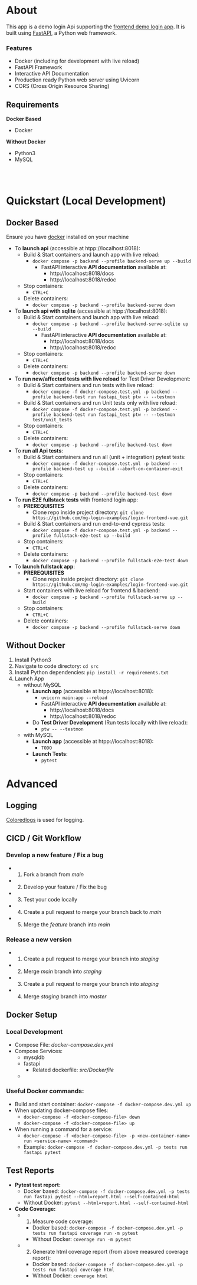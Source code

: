
# About
This app is a demo login Api supporting the [frontend demo login app](https://github.com/mg-login-examples/login-frontend-vue). It is built using [FastAPI](https://fastapi.tiangolo.com/), a Python web framework.

### Features
- Docker (including for development with live reload)
- FastAPI Framework
- Interactive API Documentation
- Production ready Python web server using Uvicorn
- CORS (Cross Origin Resource Sharing)


## Requirements
**Docker Based**
- Docker

**Without Docker**
- Python3
- MySQL


<br/><br/> 

# Quickstart (Local Development)
## Docker Based
Ensure you have [docker](https://docs.docker.com/engine/install/) installed on your machine

- To **launch api** (accessible at htpp://localhost:8018): 
    - Build & Start containers and launch app with live reload:
        - ```docker compose -p backend --profile backend-serve up --build```
            - FastAPI interactive **API documentation** available at:
                - http://localhost:8018/docs
                - http://localhost:8018/redoc
    - Stop containers:
        - ```CTRL+C```
    - Delete containers:
        - ```docker compose -p backend --profile backend-serve down```
- To **launch api with sqlite** (accessible at htpp://localhost:8018): 
    - Build & Start containers and launch app with live reload:
        - ```docker compose -p backend --profile backend-serve-sqlite up --build```
            - FastAPI interactive **API documentation** available at:
                - http://localhost:8018/docs
                - http://localhost:8018/redoc
    - Stop containers:
        - ```CTRL+C```
    - Delete containers:
        - ```docker compose -p backend --profile backend-serve down```
- To **run new/affected tests with live reload** for Test Driver Development:
    - Build & Start containers and run tests with live reload: 
        - ```docker compose -f docker-compose.test.yml -p backend --profile backend-test run fastapi_test ptw -- --testmon```
    - Build & Start containers and run Unit tests only with live reload: 
        - ```docker compose -f docker-compose.test.yml -p backend --profile backend-test run fastapi_test ptw -- --testmon test/unit_tests```
    - Stop containers:
        - ```CTRL+C```
    - Delete containers:
        - ```docker compose -p backend --profile backend-test down```
- To **run all Api tests**:
    - Build & Start containers and run all (unit + integration) pytest tests:
        - ```docker compose -f docker-compose.test.yml -p backend --profile backend-test up --build --abort-on-container-exit```
    - Stop containers:
        - ```CTRL+C```
    - Delete containers:
        - ```docker compose -p backend --profile backend-test down```
- To **run E2E fullstack tests** with frontend login app:
    - **PREREQUISITES**
        - Clone repo inside project directory: ```git clone https://github.com/mg-login-examples/login-frontend-vue.git```
    - Build & Start containers and run end-to-end cypress tests:
        - ```docker compose -f docker-compose.test.yml -p backend --profile fullstack-e2e-test up --build```
    - Stop containers:
        - ```CTRL+C```
    - Delete containers:
        - ```docker compose -p backend --profile fullstack-e2e-test down```
- To **launch fullstack app**:
    - **PREREQUISITES**
        - Clone repo inside project directory: ```git clone https://github.com/mg-login-examples/login-frontend-vue.git```
    - Start containers with live reload for frontend & backend:
        - ```docker compose -p backend --profile fullstack-serve up --build```
    - Stop containers:
        - ```CTRL+C```
    - Delete containers:
        - ```docker compose -p backend --profile fullstack-serve down```

## Without Docker
1. Install Python3
2. Navigate to code directory: ```cd src```
2. Install Python dependencies: ```pip install -r requirements.txt```
3. Launch App
    - without MySQL
        - **Launch app** (accessible at htpp://localhost:8018):
            - ```uvicorn main:app --reload```
            - FastAPI interactive **API documentation** available at:
                - http://localhost:8018/docs
                - http://localhost:8018/redoc
        - Do **Test Driver Development** (Run tests locally with live reload):
            - ```ptw -- --testmon```
    - with MySQL
        - **Launch app** (accessible at htpp://localhost:8018): 
            - ```TODO```
        - **Launch Tests**:
            - ```pytest```


# Advanced
## Logging
[Coloredlogs](https://pypi.org/project/coloredlogs/) is used for logging.
## CICD / Git Workflow
### Develop a new feature / Fix a bug
- 1. Fork a branch from *main*
- 2. Develop your feature / Fix the bug
- 3. Test your code locally
- 4. Create a pull request to merge your branch back to *main*
- 5. Merge the *feature* branch into *main*
### Release a new version
- 1. Create a pull request to merge your branch into *staging*
- 2. Merge *main* branch into *staging*
- 3. Create a pull request to merge your branch into *staging*
- 4. Merge *staging* branch into *master*

## Docker Setup
### Local Development
- Compose File: *docker-compose.dev.yml*
- Compose Services:
    - mysqldb
    - fastapi
        - Related dockerfile: *src/Dockerfile*
    - 
### Useful Docker commands:
- Build and start container: ```docker-compose -f docker-compose.dev.yml up```
- When updating docker-compose files:
    - ```docker-compose -f <docker-compose-file> down```
    - ```docker-compose -f <docker-compose-file> up```
- When running a command for a service:
    - ```docker-compose -f <docker-compose-file> -p <new-container-name> run <service-name> <command>```
    - Example: ```docker-compose -f docker-compose.dev.yml -p tests run fastapi pytest```


## Test Reports
- **Pytest test report:**
    - Docker based: ```docker-compose -f docker-compose.dev.yml -p tests run fastapi pytest --html=report.html --self-contained-html```
    - Without Docker: ```pytest --html=report.html --self-contained-html```
- **Code Coverage:**
    - 1. Measure code coverage:
        - Docker based: ```docker-compose -f docker-compose.dev.yml -p tests run fastapi coverage run -m pytest```
        - Without Docker: ```coverage run -m pytest```
    - 2. Generate html coverage report (from above measured coverage report):
        - Docker based: ```docker-compose -f docker-compose.dev.yml -p tests run fastapi coverage html```
        - Without Docker: ```coverage html```


